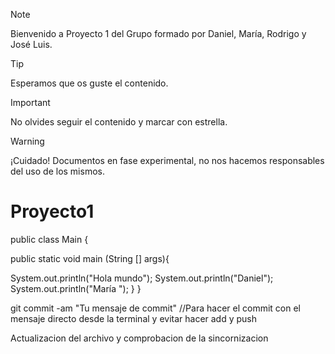 >[!NOTE]
>Bienvenido a Proyecto 1 del Grupo formado por Daniel, María, Rodrigo y José Luis.

>[!TIP]
>Esperamos que os guste el contenido.

>[!IMPORTANT]
>No olvides seguir el contenido y marcar con estrella.

>[!WARNING]
>¡Cuidado! Documentos en fase experimental, no nos hacemos responsables del uso de los mismos.


# Proyecto1

public class Main {

public static void main (String [] args){

  System.out.println("Hola mundo");
  System.out.println("Daniel");
  System.out.println("María    ");
}
}




git commit -am "Tu mensaje de commit" //Para hacer el commit con el mensaje directo desde la terminal y evitar hacer add y push


Actualizacion del archivo y comprobacion de la sincornizacion
